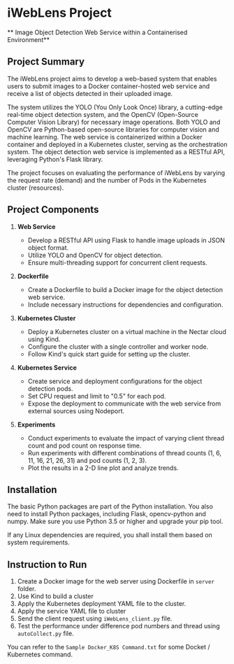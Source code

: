 # iWebLens Project 
** Image Object Detection Web Service within a Containerised Environment**

## Project Summary

The iWebLens project aims to develop a web-based system that enables users to submit images to a Docker container-hosted web service and receive a list of objects detected in their uploaded image. 

The system utilizes the YOLO (You Only Look Once) library, a cutting-edge real-time object detection system, and the OpenCV (Open-Source Computer Vision Library) for necessary image operations. Both YOLO and OpenCV are Python-based open-source libraries for computer vision and machine learning. The web service is containerized within a Docker container and deployed in a Kubernetes cluster, serving as the orchestration system. The object detection web service is implemented as a RESTful API, leveraging Python's Flask library. 

The project focuses on evaluating the performance of iWebLens by varying the request rate (demand) and the number of Pods in the Kubernetes cluster (resources).

## Project Components

1. **Web Service**
   - Develop a RESTful API using Flask to handle image uploads in JSON object format.
   - Utilize YOLO and OpenCV for object detection.
   - Ensure multi-threading support for concurrent client requests.

2. **Dockerfile**
   - Create a Dockerfile to build a Docker image for the object detection web service.
   - Include necessary instructions for dependencies and configuration.

3. **Kubernetes Cluster**
   - Deploy a Kubernetes cluster on a virtual machine in the Nectar cloud using Kind.
   - Configure the cluster with a single controller and worker node.
   - Follow Kind's quick start guide for setting up the cluster.

4. **Kubernetes Service**
   - Create service and deployment configurations for the object detection pods.
   - Set CPU request and limit to "0.5" for each pod.
   - Expose the deployment to communicate with the web service from external sources using Nodeport.

5. **Experiments**
   - Conduct experiments to evaluate the impact of varying client thread count and pod count on response time.
   - Run experiments with different combinations of thread counts (1, 6, 11, 16, 21, 26, 31) and pod counts (1, 2, 3).
   - Plot the results in a 2-D line plot and analyze trends.



## Installation
The basic Python packages are part of the Python installation. You also need to install Python packages, including Flask, opencv-python and numpy. Make sure you use Python 3.5 or higher and upgrade your pip tool. 

If any Linux dependencies are required, you shall install them based on system requirements.



## Instruction to Run
1. Create a Docker image for the web server using Dockerfile in `server` folder. 
2. Use Kind to build a cluster
3. Apply the Kubernetes deployment YAML file to the cluster.
4. Apply the service YAML file to cluster
5. Send the client request using `iWebLens_client.py` file.
6. Test the performance under difference pod numbers and thread using `autoCollect.py` file.

You can refer to the `Sample Docker_K8S Command.txt` for some Docket / Kubernetes command.
